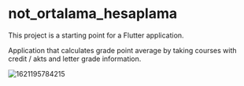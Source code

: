 # not_ortalama_hesaplama

This project is a starting point for a Flutter application.

Application that calculates grade point average by taking courses with credit / akts and 
letter grade information.

![1621195784215](https://user-images.githubusercontent.com/58954826/118412252-a0e0a980-b6a1-11eb-8c2a-e0759c1e1ee4.jpg)
